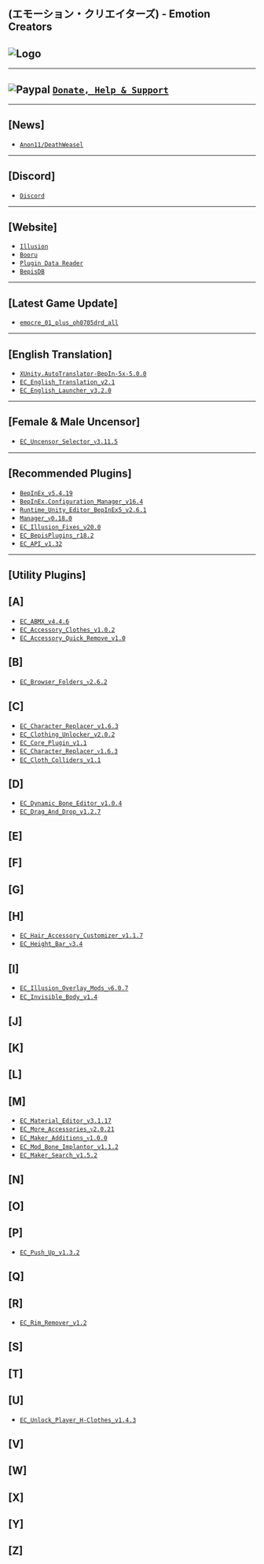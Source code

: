 (エモーション・クリエイターズ) - Emotion Creators
--

![Logo](https://i.imgur.com/h7vJ6Kj.png")
--

---
![Paypal](https://i.imgur.com/3V57ymK.png") [`Donate, Help & Support`](https://paypal.me/PastebinSupport?locale.x=en_US)
--

---
**[News]** 
--
- [`Anon11/DeathWeasel`](https://www.patreon.com/posts/53085409)

---
**[Discord]**
--
- [`Discord`](https://discord.gg/hevygx6)

---
**[Website]**
--
- [`Illusion`](http://www.illusion.jp/preview/emocre/index.php)
- [`Booru`](https://www.patreon.com/posts/30803118)
- [`Plugin Data Reader`](https://plugindatareader.maki0419.com/)
- [`BepisDB`](https://db.bepis.moe/)

---
**[Latest Game Update]**
--
- [`emocre_01_plus_oh0705drd_all`](https://mega.nz/#!ENAmUQSD!oNhEnvwDJeFaPNLyaQPfS3y5R_wyupBkAW6tk_Ox4RA)

---
**[English Translation]**
--
- [`XUnity.AutoTranslator-BepIn-5x-5.0.0`](https://github.com/bbepis/XUnity.AutoTranslator/releases)
- [`EC_English_Translation_v2.1`](https://www.patreon.com/posts/26682716)
- [`EC_English_Launcher_v3.2.0`](https://github.com/IllusionMods/IllusionLaunchers/releases)

---
**[Female & Male Uncensor]**
--
- [`EC_Uncensor_Selector_ᴠ3.11.5`](https://github.com/IllusionMods/KK_Plugins)

---
**[Recommended Plugins]**
--
- [`BepInEx_v5.4.19`](https://github.com/BepInEx/BepInEx/releases)
- [`BepInEx.Configuration_Manager_v16.4`](https://github.com/BepInEx/BepInEx.ConfigurationManager/releases/tag/v16.4)
- [`Runtime_Unity_Editor_BepInEx5_v2.6.1`](https://github.com/ManlyMarco/RuntimeUnityEditor/releases/latest)
- [`Manager_ᴠ0.18.0`](https://github.com/IllusionMods/KKManager/releases)
- [`EC_Illusion_Fixes_v20.0`](https://github.com/IllusionMods/IllusionFixes/releases)
- [`EC_BepisPlugins_r18.2`](https://github.com/IllusionMods/BepisPlugins/releases) 
- [`EC_API_v1.32`](https://github.com/IllusionMods/IllusionModdingAPI/releases)

---
**[Utility Plugins]**
--

[A]
--
- [`EC_ABMX_v4.4.6`](https://github.com/ManlyMarco/ABMX/releases)
- [`EC_Accessory_Clothes_v1.0.2`](https://github.com/IllusionMods/KK_Plugins)
- [`EC_Accessory_Quick_Remove_v1.0`](https://github.com/IllusionMods/KK_Plugins)

[B]
--
- [`EC_Browser_Folders_ᴠ2.6.2`](https://www.patreon.com/posts/40644638)

[C]
--
- [`EC_Character_Replacer_v1.6.3`](https://github.com/IllusionMods/CharacterReplacer/releases)
- [`EC_Clothing_Unlocker_v2.0.2`](https://github.com/IllusionMods/KK_Plugins)
- [`EC_Core_Plugin_v1.1`](https://github.com/ManlyMarco/EC_CorePlugins)
- [`EC_Character_Replacer_ᴠ1.6.3`](https://github.com/IllusionMods/CharacterReplacer/releases)
- [`EC_Cloth_Colliders_v1.1`](https://www.patreon.com/posts/35139324)

[D]
--
- [`EC_Dynamic_Bone_Editor_v1.0.4`](https://github.com/IllusionMods/KK_Plugins)
- [`EC_Drag_And_Drop_v1.2.7`](https://github.com/IllusionMods/DragAndDrop)

[E]
--

[F]
--

[G]
--

[H]
--
- [`EC_Hair_Accessory_Customizer_v1.1.7`](https://github.com/IllusionMods/KK_Plugins)
- [`EC_Height_Bar_ᴠ3.4`](https://www.patreon.com/posts/35859949)

[I]
--
- [`EC_Illusion_Overlay_Mods_ᴠ6.0.7`](https://github.com/ManlyMarco/Illusion-Overlay-Mods/releases/) 
- [`EC_Invisible_Body_v1.4`](https://github.com/IllusionMods/KK_Plugins)

[J]
--

[K]
--

[L]
--

[M]
--
- [`EC_Material_Editor_v3.1.17`](https://github.com/IllusionMods/KK_Plugins)
- [`EC_More_Accessories_ᴠ2.0.21`](https://github.com/jalil49/MoreAccessories/releases)
- [`EC_Maker_Additions_ᴠ1.0.0`](https://github.com/Mantas-2155X/MakerAdditions)
- [`EC_Mod_Bone_Implantor_v1.1.2`](https://github.com/IllusionMods/ModBoneImplantor)
- [`EC_Maker_Search_v1.5.2`](https://github.com/Mantas-2155X/MakerSearch)

[N]
-- 

[O]
--

[P]
--
- [`EC_Push_Up_v1.3.2`](https://github.com/IllusionMods/KK_Plugins)

[Q]
--

[R]
--
- [`EC_Rim_Remover_v1.2`](https://github.com/IllusionMods/RimRemover)

[S]
--

[T]
--

[U]
--
- [`EC_Unlock_Player_H-Clothes_v1.4.3`](https://github.com/Mantas-2155X/UnlockPlayerHClothes/releases)

[V]
--

[W]
--

[X]
--

[Y]
--

[Z]
--
